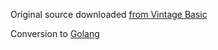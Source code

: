 Original source downloaded [from Vintage Basic](http://www.vintage-basic.net/games.html)

Conversion to [Golang](https://golang.org/)
